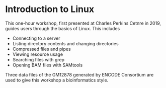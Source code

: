 # Introduction to Linux

This one-hour workshop, first presented at Charles Perkins Cetnre in 2019, guides users through the basics of Linux. This includes

* Connecting to a server
* Listing directory contents and changing directories
* Compressed files and pipes
* Viewing resource usage
* Searching files with grep
* Opening BAM files with SAMtools

Three data files of the GM12878 generated by ENCODE Consortium are used to give this workshop a bioinformatics style.
